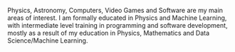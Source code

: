 Physics, Astronomy, Computers, Video Games and Software are my main areas of interest. I am formally educated in Physics and Machine Learning, with intermediate level training in programming and software development, mostly as a result of my education in Physics, Mathematics and Data Science/Machine Learning.

<!---
rohitchaoji/rohitchaoji is a ✨ special ✨ repository because its `README.md` (this file) appears on your GitHub profile.
You can click the Preview link to take a look at your changes.
--->
